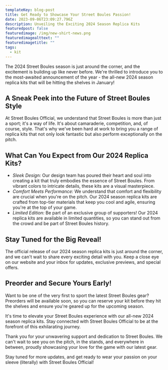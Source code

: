 ```yaml
---
templateKey: blog-post
title: Get Ready to Showcase Your Street Boules Passion!
date: 2023-09-06T23:09:27.796Z
description: Unveiling the Exciting 2024 Season Replica Kits
featuredpost: false
featuredimage: /img/new-shirt-news.png
featuredimagealttext: ""
featuredimagetitle: ""
tags:
  - kit
---
```


The 2024 Street Boules season is just around the corner, and the excitement is building up like never before. We're thrilled to introduce you to the most-awaited announcement of the year - the all-new 2024 season replica kits that will be hitting the shelves in January!

## A Sneak Peek into the Future of Street Boules Style

At Street Boules Official, we understand that Street Boules is more than just a sport; it's a way of life. It's about camaraderie, competition, and, of course, style. That's why we've been hard at work to bring you a range of replica kits that not only look fantastic but also perform exceptionally on the pitch.

## What Can You Expect from Our 2024 Replica Kits?

* *Sleek Design:* Our design team has poured their heart and soul into creating a kit that truly embodies the essence of Street Boules. From vibrant colors to intricate details, these kits are a visual masterpiece.
* *Comfort Meets Performance:* We understand that comfort and flexibility are crucial when you're on the pitch. Our 2024 season replica kits are crafted from top-tier materials that keep you cool and agile, ensuring you're at the top of your game.
* *Limited Edition:* Be part of an exclusive group of supporters! Our 2024 replica kits are available in limited quantities, so you can stand out from the crowd and be part of Street Boules history.

## Stay Tuned for the Big Reveal!

The official release of our 2024 season replica kits is just around the corner, and we can't wait to share every exciting detail with you. Keep a close eye on our website and your inbox for updates, exclusive previews, and special offers.

## Preorder and Secure Yours Early!

Want to be one of the very first to sport the latest Street Boules gear? Preorders will be available soon, so you can reserve your kit before they hit the shelves and ensure you're geared up for the upcoming season.

It's time to elevate your Street Boules experience with our all-new 2024 season replica kits. Stay connected with Street Boules Official to be at the forefront of this exhilarating journey.

Thank you for your unwavering support and dedication to Street Boules. We can't wait to see you on the pitch, in the stands, and everywhere in between, proudly showcasing your love for the game with our latest gear.

Stay tuned for more updates, and get ready to wear your passion on your sleeve (literally) with Street Boules Official!